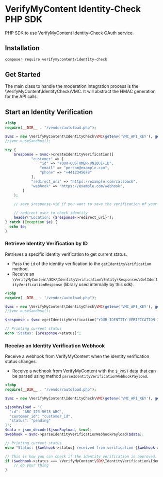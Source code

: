 # VerifyMyContent Identity-Check PHP SDK

PHP SDK to use VerifyMyContent Identity-Check OAuth service. 

## Installation

```bash
composer require verifymycontent/identity-check
```

## Get Started

The main class to handle the moderation integration process is the \VerifyMyContent\IdentityCheck\VMC. It will abstract the HMAC generation for the API calls.

## Start an Identity Verification
```php
<?php
require(__DIR__ . "/vendor/autoload.php");

$vmc = new \VerifyMyContent\IdentityCheck\VMC(getenv('VMC_API_KEY'), getenv('VMC_API_SECRET'));
//$vmc->useSandbox();

try {
    $response = $vmc->createIdentityVerification([
            "customer" => [
                "id" => "YOUR-CUSTOMER-UNIQUE-ID",
                "email" => "person@example.com",
                "phone" => "+4412345678"
            ],
            "redirect_uri" => "https://example.com/callback",
            "webhook" => "https://example.com/webhook",
        ]
    );
    
    // save $response->id if you want to save the verification of your customer

    // redirect user to check identity
    header("Location: {$response->redirect_uri}");
} catch (Exception $e) {
  echo $e;
}
```

### Retrieve Identity Verification by ID

Retrieves a specific identity verification to get current status.

- Pass the `id` of the identity verification to the `getIdentityVerification` method.
- Receive an `\VerifyMyContent\SDK\IdentityVerification\Entity\Responses\GetIdentityVerificationResponse` (library used internally by this sdk).


```php
<?php
require(__DIR__ . "/vendor/autoload.php");

$vmc = new \VerifyMyContent\IdentityCheck\VMC(getenv('VMC_API_KEY'), getenv('VMC_API_SECRET'));
//$vmc->useSandbox();

$response = $vmc->getIdentityVerification("YOUR-IDENTITY-VERIFICATION-ID");

// Printing current status
echo "Status: {$response->status}";
```

### Receive an Identity Verification Webhook

Receive a webhook from VerifyMyContent when the identity verification status changes.

- Receive a webhook from VerifyMyContent with the `$_POST` data that can be parsed using method `parseIdentityVerificationWebhookPayload`.

```php
<?php
require(__DIR__ . "/vendor/autoload.php");

$vmc = new \VerifyMyContent\IdentityCheck\VMC(getenv('VMC_API_KEY'), getenv('VMC_API_SECRET'));

$jsonPayload = '{
  "id": "ABC-123-5678-ABC",
  "customer_id": "customer_id",
  "status": "pending"
}';
$data = json_decode($jsonPayload, true);
$webhook = $vmc->parseIdentityVerificationWebhookPayload($data);

// Printing current status
echo "Status: {$webhook->status} received from verification {$webhook->id}";

// This is how you can check if the identity verification is approved.
if ($webhook->status === \VerifyMyContent\SDK\IdentityVerification\IdentityVerificationStatus::APPROVED) {
    // do your thing
}
```